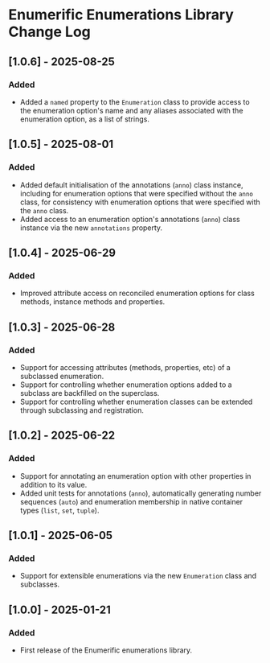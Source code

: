 # Enumerific Enumerations Library Change Log

## [1.0.6] - 2025-08-25
### Added
- Added a `named` property to the `Enumeration` class to provide access to the enumeration
option's name and any aliases associated with the enumeration option, as a list of strings.

## [1.0.5] - 2025-08-01
### Added
- Added default initialisation of the annotations (`anno`) class instance, including for
enumeration options that were specified without the `anno` class, for consistency with
enumeration options that were specified with the `anno` class.
- Added access to an enumeration option's annotations (`anno`) class instance via the new `annotations` property.

## [1.0.4] - 2025-06-29
### Added
- Improved attribute access on reconciled enumeration options for class methods, instance methods and properties.

## [1.0.3] - 2025-06-28
### Added
- Support for accessing attributes (methods, properties, etc) of a subclassed enumeration.
- Support for controlling whether enumeration options added to a subclass are backfilled on the superclass.
- Support for controlling whether enumeration classes can be extended through subclassing and registration.

## [1.0.2] - 2025-06-22
### Added
- Support for annotating an enumeration option with other properties in addition to its value.
- Added unit tests for annotations (`anno`), automatically generating number sequences
(`auto`) and enumeration membership in native container types (`list`, `set`, `tuple`).

## [1.0.1] - 2025-06-05
### Added
- Support for extensible enumerations via the new `Enumeration` class and subclasses.

## [1.0.0] - 2025-01-21
### Added
- First release of the Enumerific enumerations library.